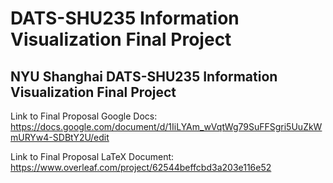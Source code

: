 # DATS-SHU235 Information Visualization Final Project
## NYU Shanghai DATS-SHU235 Information Visualization Final Project

Link to Final Proposal Google Docs: https://docs.google.com/document/d/1IiLYAm_wVqtWg79SuFFSgri5UuZkWmURYw4-SDBtY2U/edit

Link to Final Proposal LaTeX Document: https://www.overleaf.com/project/62544beffcbd3a203e116e52


